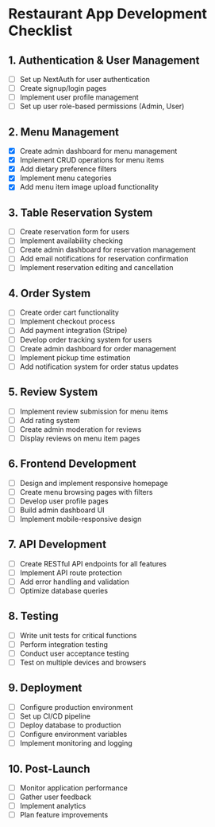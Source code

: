 # Restaurant App Development Checklist

## 1. Authentication & User Management
- [ ] Set up NextAuth for user authentication
- [ ] Create signup/login pages
- [ ] Implement user profile management
- [ ] Set up user role-based permissions (Admin, User)

## 2. Menu Management
- [x] Create admin dashboard for menu management
- [x] Implement CRUD operations for menu items
- [x] Add dietary preference filters
- [x] Implement menu categories
- [x] Add menu item image upload functionality

## 3. Table Reservation System
- [ ] Create reservation form for users
- [ ] Implement availability checking
- [ ] Create admin dashboard for reservation management
- [ ] Add email notifications for reservation confirmation
- [ ] Implement reservation editing and cancellation

## 4. Order System
- [ ] Create order cart functionality
- [ ] Implement checkout process
- [ ] Add payment integration (Stripe)
- [ ] Develop order tracking system for users
- [ ] Create admin dashboard for order management
- [ ] Implement pickup time estimation
- [ ] Add notification system for order status updates

## 5. Review System
- [ ] Implement review submission for menu items
- [ ] Add rating system
- [ ] Create admin moderation for reviews
- [ ] Display reviews on menu item pages

## 6. Frontend Development
- [ ] Design and implement responsive homepage
- [ ] Create menu browsing pages with filters
- [ ] Develop user profile pages
- [ ] Build admin dashboard UI
- [ ] Implement mobile-responsive design

## 7. API Development
- [ ] Create RESTful API endpoints for all features
- [ ] Implement API route protection
- [ ] Add error handling and validation
- [ ] Optimize database queries

## 8. Testing
- [ ] Write unit tests for critical functions
- [ ] Perform integration testing
- [ ] Conduct user acceptance testing
- [ ] Test on multiple devices and browsers

## 9. Deployment
- [ ] Configure production environment
- [ ] Set up CI/CD pipeline
- [ ] Deploy database to production
- [ ] Configure environment variables
- [ ] Implement monitoring and logging

## 10. Post-Launch
- [ ] Monitor application performance
- [ ] Gather user feedback
- [ ] Implement analytics
- [ ] Plan feature improvements 